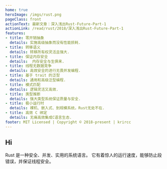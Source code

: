 ```yaml
---
home: true
heroImage: /imgs/rust.png
pageClass: front
actionText: 最新文章：深入浅出Rust-Future-Part-1
actionLink: /read/rust/2018/深入浅出Rust-Future-Part-1
features:
- title: 零开销抽象
  details: 实施高级抽象而没有性能损耗.
- title: 转移语义
  details: 转移所有权灵活且强大.
- title: 保证内存安全
  details:  内存安全与生俱来.
- title: 线程无数据竞争
  details: 高效安全的进行无畏并发编程.
- title: 基于 trait 的泛型
  details: 通用和高级泛型编程.
- title: 模式匹配
  details: 逻辑灵活又高效.
- title: 类型推断
  details: 强大类型系统保证质量与安全.
- title: 极小运行时
  details: 裸机、嵌入式、到规模系统，Rust无处不在.
- title: 高效 C 绑定
  details: 无痛高效集成C语言生态.
footer: MIT Licensed | Copyright © 2018-present | krircc
---
```


## Hi

Rust 是一种安全、并发、实用的系统语言。 它有着惊人的运行速度，能够防止段错误，并保证线程安全。 
